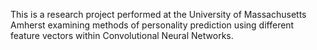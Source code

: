 This is a research project performed at the University of Massachusetts Amherst examining methods of personality prediction using different feature vectors within Convolutional Neural Networks.
